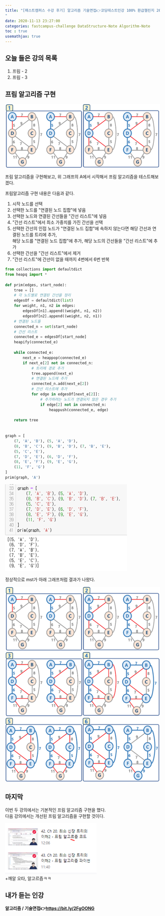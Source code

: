 ```yaml
---
title: "[패스트캠퍼스 수강 후기] 알고리즘 기술면접👉코딩테스트인강 100% 환급챌린지 26회차 미션
"
date: 2020-11-13 23:27:00
categories: fastcampus-challenge DataStructure-Note Algorithm-Note
toc : true
usemathjax: true
---
```

## 오늘 들은 강의 목록

1. 프림 - 2
2. 프림 - 3

## 프림 알고리즘 구현

![p1](/assets/images/fastchallenge/day26/prim1.png)

프림 알고리즘을 구현해보고, 위 그래프의 A에서 시작해서 프림 알고리즘을 테스트해보겠다.

프림알고리즘 구현 내용은 다음과 같다.

1. 시작 노드를 선택
2. 선택한 노드를 "연결된 노드 집합"에 넣음
3. 선택한 노드와 연결된 간선들을 "간선 리스트"에 넣음
4. "간선 리스트"에서 최소 가중치를 가진 간선을 선택
5. 선택한 간선의 인접 노드가 "연결된 노드 집합"에 속하지 않는다면 해당 간선과 연결된 노드를 트리에 추가,  
해당 노드를 "연결된 노드 집합"에 추가, 해당 노드의 간선들을 "간선 리스트"에 추가
6. 선택한 간선을 "간선 리스트"에서 제거
7. "간선 리스트"에 간선이 없을 때까지 4번에서 6번 반복

```py
from collections import defaultdict
from heapq import *

def prim(edges, start_node):
    tree = []
    # 각 노드별로 연결된 간선을 정리
    edgesOf = defaultdict(list)
    for weight, n1, n2 in edges:
        edgesOf[n1].append((weight, n1, n2))
        edgesOf[n2].append((weight, n2, n1))
    # 연결된 노드들
    connected_n = set(start_node)
    # 간선 리스트
    connected_e = edgesOf[start_node]
    heapify(connected_e)
    
    while connected_e:
        next_e = heappop(connected_e)
        if next_e[2] not in connected_n:
            # 트리에 경로 추가
            tree.append(next_e)
            # 연결된 노드에 추가
            connected_n.add(next_e[2])
            # 간선 리스트에 추가
            for edge in edgesOf[next_e[2]]:
                # 추가하려는 노드가 연결되지 않은 경우 추가
                if edge[2] not in connected_n:
                    heappush(connected_e, edge)

    return tree
    
    
graph = [
    (7, 'A', 'B'), (5, 'A', 'D'),
    (8, 'B', 'C'), (9, 'B', 'D'), (7, 'B', 'E'),
    (5, 'C', 'E'),
    (7, 'D', 'E'), (6, 'D', 'F'),
    (8, 'E', 'F'), (9, 'E', 'G'),
    (11, 'F', 'G')
]
prim(graph, 'A')
```

![prim](/assets/images/fastchallenge/day26/prim.PNG)

정상적으로 mst가 아래 그래프처럼 결과가 나왔다.

![p1](/assets/images/fastchallenge/day26/prim1.png)
![p2](/assets/images/fastchallenge/day26/prim2.png)
![p3](/assets/images/fastchallenge/day26/prim3.png)

## 마지막

이번 두 강의에서는 기본적인 프림 알고리즘 구현을 했다.  
다음 강의에서는 개선된 프림 알고리즘을 구현할 것이다.

![수강](/assets/images/fastchallenge/day26/수강.PNG)  
+깨알 오타, 알고르즘ㅋㅋ

## 내가 듣는 인강

**알고리즘 / 기술면접👉https://bit.ly/2FgOONG**